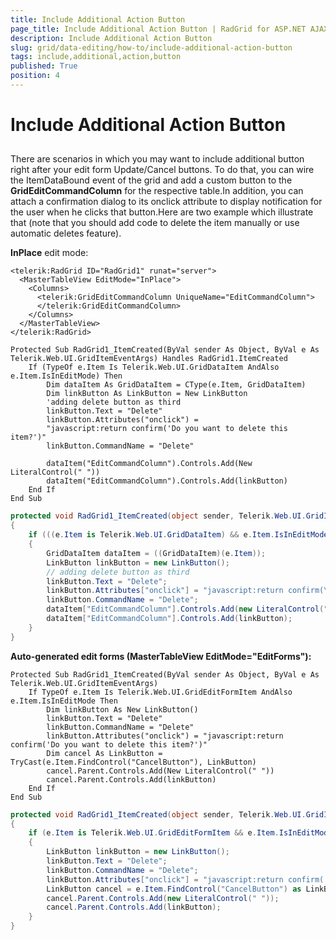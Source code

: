 ```yaml
---
title: Include Additional Action Button
page_title: Include Additional Action Button | RadGrid for ASP.NET AJAX Documentation
description: Include Additional Action Button
slug: grid/data-editing/how-to/include-additional-action-button
tags: include,additional,action,button
published: True
position: 4
---
```


# Include Additional Action Button



## 

There are scenarios in which you may want to include additional button right after your edit form Update/Cancel buttons. To do that, you can wire the ItemDataBound event of the grid and add a custom button to the **GridEditCommandColumn** for the respective table.In addition, you can attach a confirmation dialog to its onclick attribute to display notification for the user when he clicks that button.Here are two example which illustrate that (note that you should add code to delete the item manually or use automatic deletes feature).

**InPlace** edit mode:



````ASP.NET
<telerik:RadGrid ID="RadGrid1" runat="server">
  <MasterTableView EditMode="InPlace">
    <Columns>
      <telerik:GridEditCommandColumn UniqueName="EditCommandColumn">
      </telerik:GridEditCommandColumn>
    </Columns>
  </MasterTableView>
</telerik:RadGrid>
````
````VB
Protected Sub RadGrid1_ItemCreated(ByVal sender As Object, ByVal e As Telerik.Web.UI.GridItemEventArgs) Handles RadGrid1.ItemCreated
    If (TypeOf e.Item Is Telerik.Web.UI.GridDataItem AndAlso e.Item.IsInEditMode) Then
        Dim dataItem As GridDataItem = CType(e.Item, GridDataItem)
        Dim linkButton As LinkButton = New LinkButton
        'adding delete button as third
        linkButton.Text = "Delete"
        linkButton.Attributes("onclick") =
        "javascript:return confirm('Do you want to delete this item?')"
        linkButton.CommandName = "Delete"

        dataItem("EditCommandColumn").Controls.Add(New LiteralControl(" "))
        dataItem("EditCommandColumn").Controls.Add(linkButton)
    End If
End Sub
````
````C#
protected void RadGrid1_ItemCreated(object sender, Telerik.Web.UI.GridItemEventArgs e)
{
    if (((e.Item is Telerik.Web.UI.GridDataItem) && e.Item.IsInEditMode))
    {
        GridDataItem dataItem = ((GridDataItem)(e.Item));
        LinkButton linkButton = new LinkButton();
        // adding delete button as third
        linkButton.Text = "Delete";
        linkButton.Attributes["onclick"] = "javascript:return confirm(\'Do you want to delete this item?\')";
        linkButton.CommandName = "Delete";
        dataItem["EditCommandColumn"].Controls.Add(new LiteralControl(" "));
        dataItem["EditCommandColumn"].Controls.Add(linkButton);
    }
}
````


**Auto-generated edit forms (MasterTableView EditMode="EditForms"):**



````VB
Protected Sub RadGrid1_ItemCreated(ByVal sender As Object, ByVal e As Telerik.Web.UI.GridItemEventArgs)
    If TypeOf e.Item Is Telerik.Web.UI.GridEditFormItem AndAlso e.Item.IsInEditMode Then
        Dim linkButton As New LinkButton()
        linkButton.Text = "Delete"
        linkButton.CommandName = "Delete"
        linkButton.Attributes("onclick") = "javascript:return confirm('Do you want to delete this item?')"
        Dim cancel As LinkButton = TryCast(e.Item.FindControl("CancelButton"), LinkButton)
        cancel.Parent.Controls.Add(New LiteralControl(" "))
        cancel.Parent.Controls.Add(linkButton)
    End If
End Sub
````
````C#
protected void RadGrid1_ItemCreated(object sender, Telerik.Web.UI.GridItemEventArgs e)
{
    if (e.Item is Telerik.Web.UI.GridEditFormItem && e.Item.IsInEditMode)
    {
        LinkButton linkButton = new LinkButton();
        linkButton.Text = "Delete";
        linkButton.CommandName = "Delete";
        linkButton.Attributes["onclick"] = "javascript:return confirm('Do you want to delete this item?')";
        LinkButton cancel = e.Item.FindControl("CancelButton") as LinkButton;
        cancel.Parent.Controls.Add(new LiteralControl(" "));
        cancel.Parent.Controls.Add(linkButton);
    }
}
````

